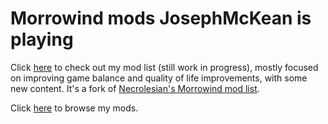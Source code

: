 # Morrowind mods JosephMcKean is playing

Click [here](https://github.com/JoanyMcKarelyn/modlist/blob/main/list.md) to check out my mod list (still work in progress), mostly focused on improving game balance and quality of life improvements, with some new content. It's a fork of [Necrolesian's Morrowind mod list](https://github.com/Necrolesian/morrowind-mod-list).

Click [here](https://github.com/JoanyMcKarelyn/modlist/tree/main/mods) to browse my mods. 
